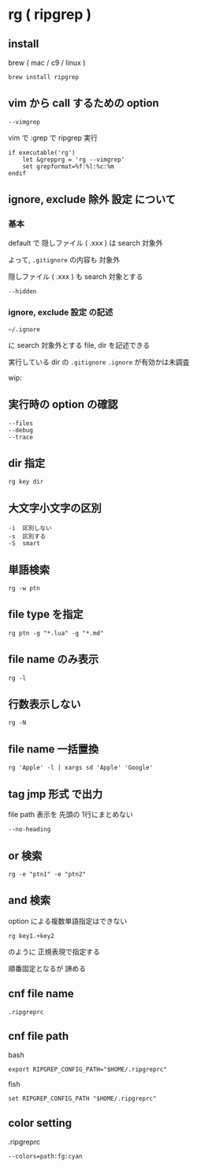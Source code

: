 
# rg  ( ripgrep )


## install

brew ( mac / c9 / linux )

```
brew install ripgrep
```


## vim から call するための option

```
--vimgrep
```

vim で :grep で ripgrep 実行

```
if executable('rg')
    let &grepprg = 'rg --vimgrep'
    set grepformat=%f:%l:%c:%m
endif
```


## ignore, exclude 除外 設定 について

### 基本

default で 隠しファイル ( .xxx ) は search 対象外

よって, `.gitignore` の内容も 対象外


隠しファイル ( .xxx ) も search 対象とする

```
--hidden
```


### ignore, exclude 設定 の記述

```
~/.ignore
```

に search 対象外とする file, dir を記述できる


実行している dir の `.gitignore` `.ignore` が有効かは未調査

wip:


## 実行時の option の確認

```
--files
--debug
--trace
```


## dir 指定

```
rg key dir
```


## 大文字小文字の区別

```
-i  区別しない
-s  区別する
-S  smart
```


## 単語検索

```
rg -w ptn
```


## file type を指定

```
rg ptn -g "*.lua" -g "*.md"
```


## file name のみ表示

```
rg -l
```


## 行数表示しない

```
rg -N
```


## file name 一括置換

```
rg 'Apple' -l | xargs sd 'Apple' 'Google'
```


## tag jmp 形式 で出力

file path 表示を 先頭の 1行にまとめない

```
--no-heading
```


## or 検索

```
rg -e "ptn1" -e "ptn2" 
```


## and 検索

option による複数単語指定はできない

```
rg key1.+key2
```

のように 正規表現で指定する

順番固定となるが 諦める


## cnf file name

`.ripgreprc`


## cnf file path

bash

```
export RIPGREP_CONFIG_PATH="$HOME/.ripgreprc"
```

fish

```
set RIPGREP_CONFIG_PATH "$HOME/.ripgreprc"
```


## color setting

.ripgreprc

```
--colors=path:fg:cyan
```



